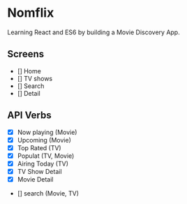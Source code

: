 # Nomflix

Learning React and ES6 by building a Movie Discovery App.

## Screens

- [] Home
- [] TV shows
- [] Search
- [] Detail

## API Verbs

- [x] Now playing (Movie)
- [x] Upcoming (Movie)
- [x] Top Rated (TV)
- [x] Populat (TV, Movie)
- [x] Airing Today (TV)
- [x] TV Show Detail
- [x] Movie Detail
- [] search (Movie, TV)